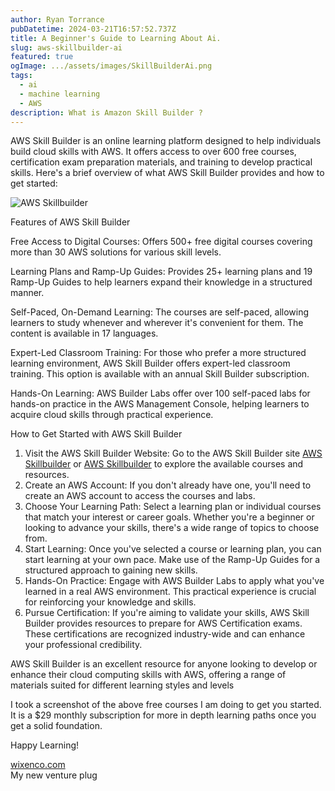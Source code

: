 ```yaml
---
author: Ryan Torrance
pubDatetime: 2024-03-21T16:57:52.737Z
title: A Beginner's Guide to Learning About Ai.
slug: aws-skillbuilder-ai
featured: true
ogImage: .../assets/images/SkillBuilderAi.png
tags:
  - ai
  - machine learning
  - AWS
description: What is Amazon Skill Builder ?
---
```


AWS Skill Builder is an online learning platform designed to help individuals build cloud skills with AWS. It offers access to over 600 free courses, certification exam preparation materials, and training to develop practical skills. Here's a brief overview of what AWS Skill Builder provides and how to get started:

![AWS Skillbuilder](@assets/images/SkillbuilderAi.png)

Features of AWS Skill Builder

Free Access to Digital Courses: Offers 500+ free digital courses covering more than 30 AWS solutions for various skill levels.

Learning Plans and Ramp-Up Guides: Provides 25+ learning plans
and 19 Ramp-Up Guides to help learners expand their knowledge in a structured manner.

Self-Paced, On-Demand Learning: The courses are self-paced, allowing learners to study whenever and wherever it's convenient for them. The content is available in 17 languages.

Expert-Led Classroom Training: For those who prefer a more structured learning environment, AWS Skill Builder offers expert-led classroom training. This option is available with an annual Skill Builder subscription.

Hands-On Learning: AWS Builder Labs offer over 100 self-paced labs for hands-on practice in the AWS Management Console, helping learners to acquire cloud skills through practical experience.

How to Get Started with AWS Skill Builder

1. Visit the AWS Skill Builder Website: Go to the AWS Skill Builder site [AWS Skillbuilder](skillbuilder.aws) or [AWS Skillbuilder](aws.amazon.com/training/skill-builder) to explore the available courses and resources.
2. Create an AWS Account: If you don't already have one, you'll need to create an AWS account to access the courses and labs.
3. Choose Your Learning Path: Select a learning plan or individual courses that match your interest or career goals. Whether you're a beginner or looking to advance your skills, there's a wide range of topics to choose from.
4. Start Learning: Once you've selected a course or learning plan, you can start learning at your own pace. Make use of the Ramp-Up Guides for a structured approach to gaining new skills.
5. Hands-On Practice: Engage with AWS Builder Labs to apply what you've learned in a real AWS environment. This practical experience is crucial for reinforcing your knowledge and skills.
6. Pursue Certification: If you're aiming to validate your skills, AWS Skill Builder provides resources to prepare for AWS Certification exams. These certifications are recognized industry-wide and can enhance your professional credibility.

AWS Skill Builder is an excellent resource for anyone looking to develop or enhance their cloud computing skills with AWS, offering a range of materials suited for different learning styles and levels

I took a screenshot of the above free courses I am doing to get you started. It is a $29 monthly subscription for more in depth learning paths once you get a solid foundation.

Happy Learning!

[wixenco.com](https://wixenco.com)
<br/>
My new venture plug
